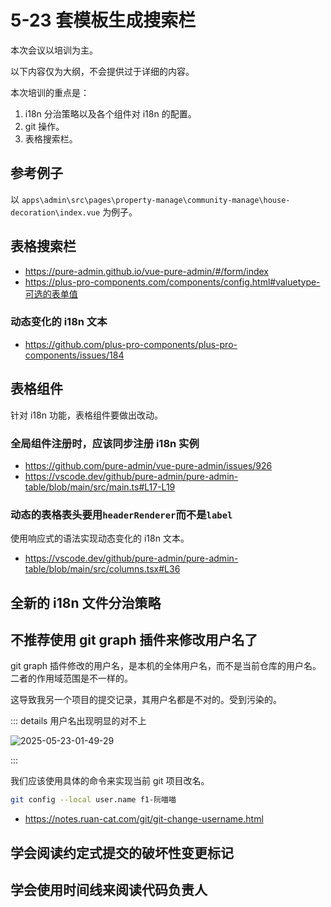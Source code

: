 # 5-23 套模板生成搜索栏

本次会议以培训为主。

以下内容仅为大纲，不会提供过于详细的内容。

本次培训的重点是：

1. i18n 分治策略以及各个组件对 i18n 的配置。
2. git 操作。
3. 表格搜索栏。

## 参考例子

以 `apps\admin\src\pages\property-manage\community-manage\house-decoration\index.vue` 为例子。

## 表格搜索栏

- https://pure-admin.github.io/vue-pure-admin/#/form/index
- https://plus-pro-components.com/components/config.html#valuetype-可选的表单值

### 动态变化的 i18n 文本

- https://github.com/plus-pro-components/plus-pro-components/issues/184

## 表格组件

针对 i18n 功能，表格组件要做出改动。

### 全局组件注册时，应该同步注册 i18n 实例

- https://github.com/pure-admin/vue-pure-admin/issues/926
- https://vscode.dev/github/pure-admin/pure-admin-table/blob/main/src/main.ts#L17-L19

### 动态的表格表头要用`headerRenderer`而不是`label`

使用响应式的语法实现动态变化的 i18n 文本。

- https://vscode.dev/github/pure-admin/pure-admin-table/blob/main/src/columns.tsx#L36

## 全新的 i18n 文件分治策略

## 不推荐使用 git graph 插件来修改用户名了

git graph 插件修改的用户名，是本机的全体用户名，而不是当前仓库的用户名。二者的作用域范围是不一样的。

这导致我另一个项目的提交记录，其用户名都是不对的。受到污染的。

::: details 用户名出现明显的对不上

![2025-05-23-01-49-29](https://s2.loli.net/2025/05/23/aFViHwrt8ZJ2bAu.png)

:::

我们应该使用具体的命令来实现当前 git 项目改名。

```bash
git config --local user.name f1-阮喵喵
```

- https://notes.ruan-cat.com/git/git-change-username.html

## 学会阅读约定式提交的破坏性变更标记

## 学会使用时间线来阅读代码负责人
